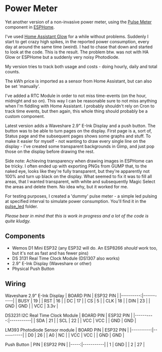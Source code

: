 Power Meter
===========

Yet another version of a non-invasive power meter, using the [Pulse Meter](https://esphome.io/components/sensor/pulse_meter.html) component in [ESPHome](https://esphome.io/).

I've used [Home Assistant Glow](https://github.com/klaasnicolaas/home-assistant-glow) for a while without problems. Suddenly I start to get crazy high spikes, in the reported power consumption, every day at around the same time (weird). I had to chase that down and started to look at the code. This is the result. The problem btw. was not with HA Glow or ESPHome but a suddenly very noisy Photodiode.

My version tries to track both usage and costs - doing hourly, daily and total counts.

The kWh price is imported as a sensor from Home Assistant, but can also be set 'manually'.

I've added a RTC Module in order to not miss time-events (on the hour, midnight and so on). This way I can be reasonable sure to not miss anything when I'm fiddling with Home Assistant. I probably shouldn't rely on Cron to track time events, but then again, this whole thing should probably be a custom component.

Latest version adds a Waveshare 2.9" E-Ink Display and a push button. The button was to be able to turn pages on the display. First page is a, sort of, Status page and the subsequent pages shows some graphs and stuff.  To make it easier for myself - not wanting to draw every single line on the display - I've created some transparent backgrounds in Gimp, and just pop those on the display before drawing the rest.

Side note: Achieving transparency when drawing images in ESPHome can be tricky. I often ended up with exporting PNGs from GUMP that, to the naked eye, looks like they're fully transparent, but they're apparently not 100% and turn up black on the display. What seemed to fix it was to fill all areas, that I wanted transparent, with white and subsequently Magic Select the areas and delete them. No idea why, but it worked for me.

For testing purposes, I created a 'dummy' pulse meter - a simple led pulsing at specified interval to simulate power consumption. You'll find it in the [pulse_led](./pulse_led/) folder.

*Please bear in mind that this is work in progress and a lot of the code is quite kludgy.*


Components
-----------

* Wemos D1 Mini ESP32 (any ESP32 will do. An ESP8266 *should* work too, but it's not as fast and has fewer pins)
* DS 3131 Real Time Clock Module (DS1307 also works)
* 2.9" E-Ink Display (Waveshare or other)
* Physical Push Button

Wiring
-------

Waveshare 2.9" E-Ink Display
| BOARD PIN | ESP32 PIN |
|----------:|-----------|
|     BUSY  |       19  |
|      RST  |       16  |
|      DC   |       17  |
|      CS   |        5  |
|     CLK   |       18  |
|     DIN   |       23  |
|     GND   |      GND  |
|     VCC   |      3.3v |


DS3231 I2C Real Time Clock Module
| BOARD PIN | ESP32 PIN |
|----------:|-----------|
|      SDA  |       21  |
|      SCL  |       22  |
|      VCC  |      VCC  |
|      GND  |      GND  |

LM393 Photodiode Sensor module
| BOARD PIN | ESP32 PIN |
|----------:|-----------|
|       D0  |       26  |
|       A0  |       NC  |
|      VCC  |      VCC  |
|      GND  |      GND  |

Push Button
|  PIN | ESP32 PIN |
|-----:|-----------|
|   1  |      GND  |
|   2  |       27  |
